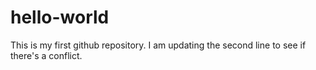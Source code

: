# hello-world

This is my first github repository.
I am updating the second line to see if there's a conflict.
